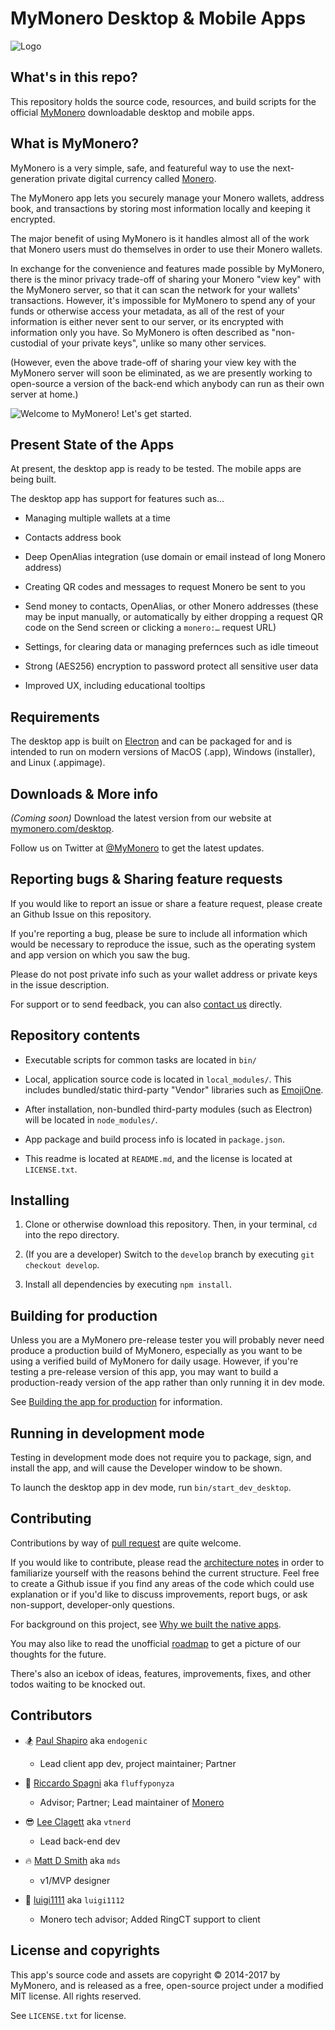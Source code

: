 # MyMonero Desktop & Mobile Apps

![Logo](./docs/assets/logo.png_ "Logo")

## What's in this repo?

This repository holds the source code, resources, and build scripts for the official [MyMonero](https://www.mymonero.com) downloadable desktop and mobile apps.

## What is MyMonero?

MyMonero is a very simple, safe, and featureful way to use the next-generation private digital currency called [Monero](http://www.getmonero.org). 

The MyMonero app lets you securely manage your Monero wallets, address book, and transactions by storing most information locally and keeping it encrypted. 

The major benefit of using MyMonero is it handles almost all of the work that Monero users must do themselves in order to use their Monero wallets.

In exchange for the convenience and features made possible by MyMonero, there is the minor privacy trade-off of sharing your Monero "view key" with the MyMonero server, so that it can scan the network for your wallets' transactions. However, it's impossible for MyMonero to spend any of your funds or otherwise access your metadata, as all of the rest of your information is either never sent to our server, or its encrypted with information only you have. So MyMonero is often described as "non-custodial of your private keys", unlike so many other services. 

(However, even the above trade-off of sharing your view key with the MyMonero server will soon be eliminated, as we are presently working to open-source a version of the back-end which anybody can run as their own server at home.)

![Welcome to MyMonero! Let's get started.](./docs/assets/ss_1.png_ "Welcome to MyMonero! Let's get started.")


## Present State of the Apps

At present, the desktop app is ready to be tested. The mobile apps are being built.

The desktop app has support for features such as…

* Managing multiple wallets at a time

* Contacts address book

* Deep OpenAlias integration (use domain or email instead of long Monero address)

* Creating QR codes and messages to request Monero be sent to you

* Send money to contacts, OpenAlias, or other Monero addresses (these may be input manually, or automatically by either dropping a request QR code on the Send screen or clicking a `monero:…` request URL)

* Settings, for clearing data or managing prefernces such as idle timeout

* Strong (AES256) encryption to password protect all sensitive user data 

* Improved UX, including educational tooltips


## Requirements

The desktop app is built on [Electron](https://electron.atom.io) and can be packaged for and is intended to run on modern versions of MacOS (.app), Windows (installer), and Linux (.appimage).


## Downloads & More info

*(Coming soon)* Download the latest version from our website at [mymonero.com/desktop](https://www.mymonero.com/desktop).

Follow us on Twitter at [@MyMonero](https://www.twitter.com/mymonero) to get the latest updates.


## Reporting bugs & Sharing feature requests

If you would like to report an issue or share a feature request, please create an Github Issue on this repository.

If you're reporting a bug, please be sure to include all information which would be necessary to reproduce the issue, such as the operating system and app version on which you saw the bug. 

Please do not post private info such as your wallet address or private keys in the issue description. 

For support or to send feedback, you can also [contact us](https://mymonero.com/support) directly.


## Repository contents
* Executable scripts for common tasks are located in `bin/`

* Local, application source code is located in `local_modules/`. This includes bundled/static third-party "Vendor" libraries such as [EmojiOne](http://emojione.com).

* After installation, non-bundled third-party modules (such as Electron) will be located in `node_modules/`.

* App package and build process info is located in `package.json`.

* This readme is located at `README.md`, and the license is located at `LICENSE.txt`.


## Installing

1. Clone or otherwise download this repository. Then, in your terminal, `cd` into the repo directory.

2. (If you are a developer) Switch to the `develop` branch by executing `git checkout develop`.

3. Install all dependencies by executing `npm install`.


## Building for production

Unless you are a MyMonero pre-release tester you will probably never need produce a production build of MyMonero, especially as you want to be using a verified build of MyMonero for daily usage. However, if you're testing a pre-release version of this app, you may want to build a production-ready version of the app rather than only running it in dev mode. 

See [Building the app for production](./docs/PRODUCTION_BUILDS.md) for information.


## Running in development mode

Testing in development mode does not require you to package, sign, and install the app, and will cause the Developer window to be shown.

To launch the desktop app in dev mode, run `bin/start_dev_desktop`.


## Contributing

Contributions by way of [pull request](https://help.github.com/articles/about-pull-requests/) are quite welcome. 

If you would like to contribute, please read the [architecture notes](./docs/ARCHITECTURE.md) in order to familiarize yourself with the reasons behind the current structure. Feel free to create a Github issue if you find any areas of the code which could use explanation or if you'd like to discuss improvements, report bugs, or ask non-support, developer-only questions.

For background on this project, see [Why we built the native apps](./docs/WHY_NATIVE.md).

You may also like to read the unofficial [roadmap](./docs/ROADMAP.md) to get a picture of our thoughts for the future.

There's also an icebox of ideas, features, improvements, fixes, and other todos waiting to be knocked out.



## Contributors

* 🏂 [Paul Shapiro](https://github.com/paulshapiro) aka `endogenic`
	* Lead client app dev, project maintainer; Partner

* 🦄 [Riccardo Spagni](https://github.com/fluffypony) aka `fluffyponyza` 
	* Advisor; Partner; Lead maintainer of [Monero](http://www.getmonero.org)

* 😎 [Lee Clagett](https://github.com/vtnerd) aka `vtnerd`
	* Lead back-end dev

* 🔥 [Matt D Smith](http://mds.is) aka `mds`
	* v1/MVP designer

* 🍄 [luigi1111](https://github.com/luigi1111) aka `luigi1112`
	* Monero tech advisor; Added RingCT support to client

 

## License and copyrights

This app's source code and assets are copyright © 2014-2017 by MyMonero, and is released as a free, open-source project under a modified MIT license. All rights reserved.

See `LICENSE.txt` for license.